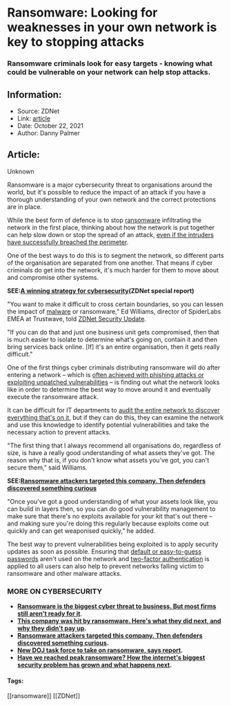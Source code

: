 # Ransomware: Looking for weaknesses in your own network is key to stopping attacks
### Ransomware criminals look for easy targets - knowing what could be vulnerable on your network can help stop attacks.

## Information:
+ Source: ZDNet
+ Link: [article](https://www.zdnet.com/article/ransomware-looking-for-weaknesses-in-your-own-network-is-key-to-stopping-attacks/)
+ Date: October 22, 2021
+ Author: Danny Palmer


## Article:
Unknown

Ransomware is a major cybersecurity threat to organisations around the world, but it's possible to reduce the impact of an attack if you have a thorough understanding of your own network and the correct protections are in place. 

While the best form of defence is to stop [ransomware](https://www.zdnet.com/article/ransomware-an-executive-guide-to-one-of-the-biggest-menaces-on-the-web/) infiltrating the network in the first place, thinking about how the network is put together can help slow down or stop the spread of an attack, [even if the intruders have successfully breached the perimeter](https://www.zdnet.com/article/ransomware-even-when-the-attackers-are-in-your-network-its-not-too-late-to-fight-back/). 


One of the best ways to do this is to segment the network, so different parts of the organisation are separated from one another. That means if cyber criminals do get into the network, it's much harder for them to move about and compromise other systems.

**SEE:**[**A winning strategy for cybersecurity**](http://www.zdnet.com/topic/a-winning-strategy-for-cybersecurity/)**(ZDNet special report)**

"You want to make it difficult to cross certain boundaries, so you can lessen the impact of [malware](https://www.zdnet.com/article/what-is-malware-everything-you-need-to-know-about-viruses-trojans-and-malicious-software/) or ransomware," Ed Williams, director of SpiderLabs EMEA at Trustwave, told [ZDNet Security Update](https://www.zdnet.com/video/this-is-what-happens-when-youre-hit-by-a-ransomware-attack/). 

"If you can do that and just one business unit gets compromised, then that is much easier to isolate to determine what's going on, contain it and then bring services back online. [If] it's an entire organisation, then it gets really difficult." 

One of the first things cyber criminals distributing ransomware will do after entering a network – which is [often achieved with phishing attacks or exploiting unpatched vulnerabilities](https://www.zdnet.com/article/ransomware-these-are-the-two-most-common-ways-hackers-get-inside-your-network/) – is finding out what the network looks like in order to determine the best way to move around it and eventually execute the ransomware attack. 






It can be difficult for IT departments to [audit the entire network to discover everything that's on it](https://www.zdnet.com/article/the-key-to-stopping-cyberattacks-understanding-your-own-systems-before-the-hackers-strike/), but if they can do this, they can examine the network and use this knowledge to identify potential vulnerabilities and take the necessary action to prevent attacks. 

"The first thing that I always recommend all organisations do, regardless of size, is have a really good understanding of what assets they've got. The reason why that is, if you don't know what assets you've got, you can't secure them," said Williams. 

**SEE:**[**Ransomware attackers targeted this company. Then defenders discovered something curious**](https://www.zdnet.com/article/ransomware-attackers-targeted-this-company-then-defenders-discovered-something-curious/)

"Once you've got a good understanding of what your assets look like, you can build in layers then, so you can do good vulnerability management to make sure that there's no exploits available for your kit that's out there – and making sure you're doing this regularly because exploits come out quickly and can get weaponised quickly," he added. 

The best way to prevent vulnerabilities being exploited is to apply security updates as soon as possible. Ensuring that [default or easy-to-guess passwords](https://www.zdnet.com/article/these-are-the-terrible-passwords-that-people-are-still-using-heres-how-to-do-better/) aren't used on the network and [two-factor authentication](https://www.zdnet.com/article/multi-factor-authentication-use-it-for-all-the-people-that-access-your-network-all-the-time/) is applied to all users can also help to prevent networks falling victim to ransomware and other malware attacks. 

### **MORE ON CYBERSECURITY**

* [**Ransomware is the biggest cyber threat to business. But most firms still aren't ready for it**](https://www.zdnet.com/article/ransomware-is-now-the-most-urgent-cyber-threat-to-business-but-most-firms-arent-ready-for-it/).
* **[**This company was hit by ransomware. Here's what they did next, and why they didn't pay up**](https://www.zdnet.com/article/this-company-was-hit-with-ransomware-heres-what-they-did-next-and-why-they-didnt-pay-up/).**
* **[**Ransomware attackers targeted this company. Then defenders discovered something curious**](https://www.zdnet.com/article/ransomware-attackers-targeted-this-company-then-defenders-discovered-something-curious/).**
* **[**New DOJ task force to take on ransomware, says report**](https://www.cnet.com/tech/services-and-software/new-doj-task-force-to-reportedly-take-on-ransomware/).**
* **[**Have we reached peak ransomware? How the internet's biggest security problem has grown and what happens next**](https://www.zdnet.com/article/have-we-reached-peak-ransomware-how-the-internets-biggest-security-problem-has-grown-and-what-happens-next/).**





#### Tags:
[[ransomware]] [[ZDNet]]

